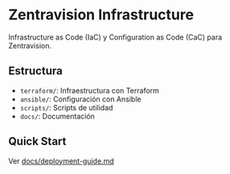# Zentravision Infrastructure

Infrastructure as Code (IaC) y Configuration as Code (CaC) para Zentravision.

## Estructura

- `terraform/`: Infraestructura con Terraform
- `ansible/`: Configuración con Ansible
- `scripts/`: Scripts de utilidad
- `docs/`: Documentación

## Quick Start

Ver [docs/deployment-guide.md](docs/deployment-guide.md)
